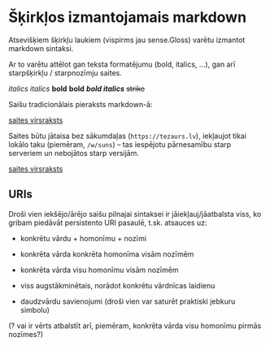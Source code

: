 # Šķirkļos izmantojamais markdown

Atsevišķiem šķirkļu laukiem (vispirms jau sense.Gloss) varētu izmantot markdown sintaksi.

Ar to varētu attēlot gan teksta formatējumu (bold, italics, ...), gan arī starpšķirkļu / starpnozīmju saites.

*italics* _italics_ **bold** __bold__ __*bold italics*__ ~~strike~~

Saišu tradicionālais pieraksts markdown-ā:

[saites virsraksts](http://tezaurs.lv/w/suns:1)

Saites būtu jātaisa bez sākumdaļas (```https://tezaurs.lv```), iekļaujot tikai lokālo taku (piemēram, ```/w/suns```) – tas iespējotu pārnesamību starp serveriem un nebojātos starp versijām.

[saites virsraksts](/w/suns:1)

## URIs

Droši vien iekšējo/ārējo saišu pilnajai sintaksei ir jāiekļauj/jāatbalsta viss, ko gribam piedāvāt persistento URI pasaulē, t.sk. atsauces uz:

- konkrētu vārdu + homonīmu + nozīmi

- konkrēta vārda konkrēta homonīma visām nozīmēm

- konkrēta vārda visu homonīmu visām nozīmēm

- viss augstākminētais, norādot konkrētu vārdnīcas laidienu

- daudzvārdu savienojumi (droši vien var saturēt praktiski jebkuru simbolu)

(? vai ir vērts atbalstīt arī, piemēram, konkrēta vārda visu homonīmu pirmās nozīmes?)
